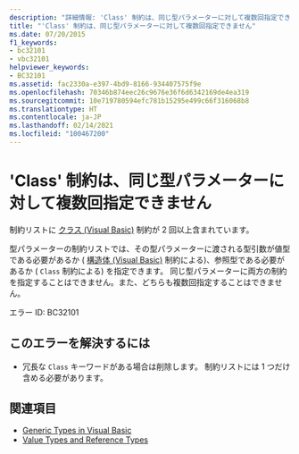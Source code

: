 ```yaml
---
description: "詳細情報: 'Class' 制約は、同じ型パラメーターに対して複数回指定できません"
title: "'Class' 制約は、同じ型パラメーターに対して複数回指定できません"
ms.date: 07/20/2015
f1_keywords:
- bc32101
- vbc32101
helpviewer_keywords:
- BC32101
ms.assetid: fac2330a-e397-4bd9-8166-934407575f9e
ms.openlocfilehash: 70346b874eec26c9676e36f6d6342169de4ea319
ms.sourcegitcommit: 10e719780594efc781b15295e499c66f316068b8
ms.translationtype: HT
ms.contentlocale: ja-JP
ms.lasthandoff: 02/14/2021
ms.locfileid: "100467200"
---
```

# <a name="class-constraint-cannot-be-specified-multiple-times-for-the-same-type-parameter"></a>'Class' 制約は、同じ型パラメーターに対して複数回指定できません

制約リストに [クラス (Visual Basic)](../language-reference/statements/class-statement.md) 制約が 2 回以上含まれています。  
  
 型パラメーターの制約リストでは、その型パラメーターに渡される型引数が値型である必要があるか ( [構造体 (Visual Basic)](../language-reference/statements/structure-statement.md) 制約による)、参照型である必要があるか ( `Class` 制約による) を指定できます。 同じ型パラメーターに両方の制約を指定することはできません。また、どちらも複数回指定することはできません。  
  
 エラー ID: BC32101  
  
## <a name="to-correct-this-error"></a>このエラーを解決するには  
  
- 冗長な `Class` キーワードがある場合は削除します。 制約リストには 1 つだけ含める必要があります。  
  
## <a name="see-also"></a>関連項目

- [Generic Types in Visual Basic](../programming-guide/language-features/data-types/generic-types.md)
- [Value Types and Reference Types](../programming-guide/language-features/data-types/value-types-and-reference-types.md)
